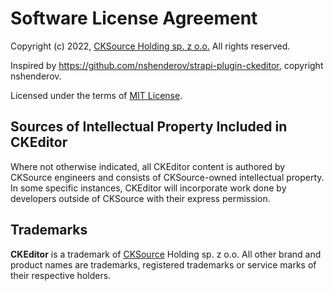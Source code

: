 Software License Agreement
==========================

Copyright (c) 2022, [CKSource Holding sp. z o.o.](http://cksource.com) All rights reserved.

Inspired by https://github.com/nshenderov/strapi-plugin-ckeditor, copyright nshenderov.

Licensed under the terms of [MIT License](https://opensource.org/licenses/MIT).

Sources of Intellectual Property Included in CKEditor
-----------------------------------------------------

Where not otherwise indicated, all CKEditor content is authored by CKSource engineers and consists of CKSource-owned intellectual property. In some specific instances, CKEditor will incorporate work done by developers outside of CKSource with their express permission.

Trademarks
----------

**CKEditor** is a trademark of [CKSource](http://cksource.com) Holding sp. z o.o. All other brand and product names are trademarks, registered trademarks or service marks of their respective holders.
